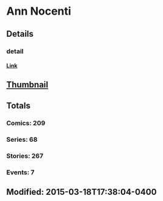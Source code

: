 # Ann  Nocenti 
## Details
### detail
#### [Link](http://marvel.com/comics/creators/215/ann_nocenti?utm_campaign=apiRef&utm_source=225578a89fc76f3d20fbffda5d17a88d)
## [Thumbnail](http://i.annihil.us/u/prod/marvel/i/mg/c/40/4bc46e22f3c8c.jpg)
## Totals
### Comics: 209
### Series: 68
### Stories: 267
### Events: 7
## Modified: 2015-03-18T17:38:04-0400